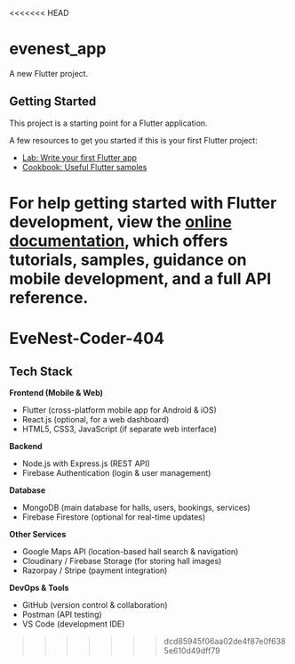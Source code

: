 <<<<<<< HEAD
# evenest_app

A new Flutter project.

## Getting Started

This project is a starting point for a Flutter application.

A few resources to get you started if this is your first Flutter project:

- [Lab: Write your first Flutter app](https://docs.flutter.dev/get-started/codelab)
- [Cookbook: Useful Flutter samples](https://docs.flutter.dev/cookbook)

For help getting started with Flutter development, view the
[online documentation](https://docs.flutter.dev/), which offers tutorials,
samples, guidance on mobile development, and a full API reference.
=======
# EveNest-Coder-404
## Tech Stack

**Frontend (Mobile & Web)**
- Flutter (cross-platform mobile app for Android & iOS)
- React.js (optional, for a web dashboard)
- HTML5, CSS3, JavaScript (if separate web interface)

**Backend**
- Node.js with Express.js (REST API)
- Firebase Authentication (login & user management)

**Database**
- MongoDB (main database for halls, users, bookings, services)
- Firebase Firestore (optional for real-time updates)

**Other Services**
- Google Maps API (location-based hall search & navigation)
- Cloudinary / Firebase Storage (for storing hall images)
- Razorpay / Stripe (payment integration)

**DevOps & Tools**
- GitHub (version control & collaboration)
- Postman (API testing)
- VS Code (development IDE)
>>>>>>> dcd85945f06aa02de4f87e0f6385e610d49dff79
